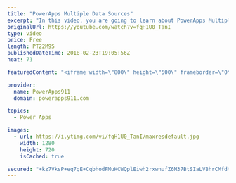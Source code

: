```yaml
---
title: "PowerApps Multiple Data Sources"
excerpt: "In this video, you are going to learn about PowerApps Multiple Data Sources. You will connect your app to SharePoint and Excel data sources using OneDrive.   Link to the previous video to build the app https://www.youtube.com/watch?v=-Z_13J02RPU   For information or PowerApps consulting check out https://www.BoldZebras.com"
originalUrl: https://youtube.com/watch?v=fqH1U0_TanI
type: video
price: Free
length: PT22M9S
publishedDateTime: 2018-02-23T19:05:56Z
heat: 71

featuredContent: "<iframe width=\"800\" height=\"500\" frameborder=\"0\" src=\"https://www.youtube.com/embed/fqH1U0_TanI\" allow=\"accelerometer; autoplay; encrypted-media; gyroscope; picture-in-picture\" allowfullscreen></iframe>"

provider:
  name: PowerApps911
  domain: powerapps911.com

topics:
  - Power Apps

images:
  - url: https://i.ytimg.com/vi/fqH1U0_TanI/maxresdefault.jpg
    width: 1280
    height: 720
    isCached: true

secured: "+kz7VksP+eq7gE+CqbhodFMuHCWQplEiwh2rxwnufZ6M37BtSIaLV8hrCMfdtPuiWuRhMcwIPBtZg4vXwikSxaVhxMZ+Xqe6uGOcaMd9YJffluMhNki7N+7JeLQ20G/S1HMnlJEGwr3iWKO6fTIWxVPkRM++CPzuayYrmjGRTMLaB5JmsdYLTcITJKe2WEkPmDWoRrw/4Bcmk843iKkCrLc2eCMYGU7tETZtHgFk2DH5dActHFX1r/XPG1vUAtLS7WfVMtnQgRZO2nG2EuwtclZbAzkzWMSmCwJ64K1ATtwz911tUhmwysg4FaIdb2yBSJ3WmjNC/qLHUqOAm7DiajsvDUjLPd4lFmhjgW2xjEYrN1ifATM6S6ctBlTErAUQGcqmV/fIHoe25kYX68mqX3qlcL6gJRU+0bn0E6l16rIPYCkpQ1xV5jjLp9FlnS8Z;H8GUkDNiKwSvIF0BaI8j6Q=="
---
```


